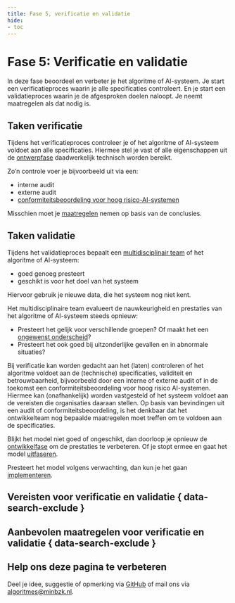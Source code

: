 ```yaml
---
title: Fase 5, verificatie en validatie
hide:
- toc
---
```


# Fase 5: Verificatie en validatie
In deze fase beoordeel en verbeter je het algoritme of AI-systeem. Je start een verificatieproces waarin je alle specificaties controleert. En je start een validatieproces waarin je de afgesproken doelen naloopt. Je neemt maatregelen als dat nodig is.

## Taken verificatie
Tijdens het verificatieproces controleer je of het algoritme of AI-systeem voldoet aan alle specificaties. Hiermee stel je vast of alle eigenschappen uit de [ontwerpfase](https://minbzk.github.io/Algoritmekader/levenscyclus/ontwerp/) daadwerkelijk technisch worden bereikt.

Zo’n controle voer je bijvoorbeeld uit via een:

* interne audit
* externe audit
* [conformiteitsbeoordeling voor hoog risico-AI-systemen](https://minbzk.github.io/Algoritmekader/voldoen-aan-wetten-en-regels/vereisten/aia-14-conformiteitsbeoordeling/index.html)

Misschien moet je [maatregelen](https://minbzk.github.io/Algoritmekader/levenscyclus/verificatie-en-validatie/#aanbevolen-maatregelen) nemen op basis van de conclusies.

## Taken validatie
Tijdens het validatieproces bepaalt een [multidisciplinair team](https://minbzk.github.io/Algoritmekader/rollen/) of het algoritme of AI-systeem:

* goed genoeg presteert
* geschikt is voor het doel van het systeem

Hiervoor gebruik je nieuwe data, die het systeem nog niet kent.

Het multidisciplinaire team evalueert de nauwkeurigheid en prestaties van het algoritme of AI-systeem steeds opnieuw:

* Presteert het gelijk voor verschillende groepen? Of maakt het een [ongewenst onderscheid](https://minbzk.github.io/Algoritmekader/onderwerpen/bias-en-non-discriminatie/)?
* Presteert het ook goed bij uitzonderlijke gevallen en in abnormale situaties?

Bij verificatie kan worden gedacht aan het (laten) controleren of het algoritme voldoet aan de (technische) specificaties, validiteit en betrouwbaarheid, bijvoorbeeld door een interne of externe audit of in de toekomst een conformiteitsbeoordeling voor hoog risico AI-systemen.
Hiermee kan (onafhankelijk) worden vastgesteld of het systeem voldoet aan de vereisten die organisaties daaraan stellen.
Op basis van bevindingen uit een audit of conformiteitsbeoordeling, is het denkbaar dat het ontwikkelteam nog bepaalde maatregelen moet treffen om te voldoen aan de specificaties.

Blijkt het model niet goed of ongeschikt, dan doorloop je opnieuw de [ontwikkelfase](https://minbzk.github.io/Algoritmekader/levenscyclus/ontwikkelen/) om de prestaties te verbeteren. Of je stopt ermee en gaat het model [uitfaseren](https://minbzk.github.io/Algoritmekader/levenscyclus/uitfaseren/).

Presteert het model volgens verwachting, dan kun je het gaan [implementeren](https://minbzk.github.io/Algoritmekader/levenscyclus/implementatie/).

## Vereisten voor verificatie en validatie { data-search-exclude }

<!-- list_vereisten levenscyclus/verificatie-en-validatie no-rol no-levenscyclus no-search no-onderwerp -->

## Aanbevolen maatregelen voor verificatie en validatie { data-search-exclude }

<!-- list_maatregelen levenscyclus/verificatie-en-validatie no-rol no-levenscyclus no-search no-onderwerp -->


## Help ons deze pagina te verbeteren
Deel je idee, suggestie of opmerking via [GitHub](https://github.com/MinBZK/Algoritmekader/issues/new/choose) of mail ons via [algoritmes@minbzk.nl](mailto:algoritmes@minbzk.nl).
